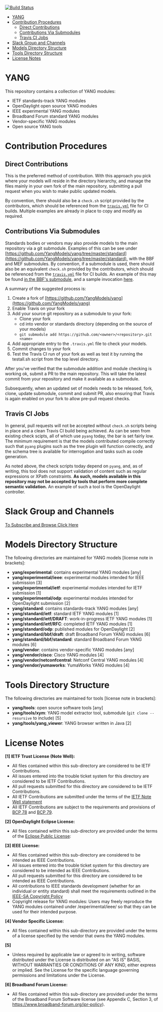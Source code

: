 [![Build Status](https://travis-ci.org/YangModels/yang.svg)](https://travis-ci.org/YangModels/yang)

<!-- START doctoc generated TOC please keep comment here to allow auto update -->
<!-- DON'T EDIT THIS SECTION, INSTEAD RE-RUN doctoc TO UPDATE -->


- [YANG](#yang)
- [Contribution Procedures](#contribution-procedures)
  - [Direct Contributions](#direct-contributions)
  - [Contributions Via Submodules](#contributions-via-submodules)
  - [Travis CI Jobs](#travis-ci-jobs)
- [Slack Group and Channels](#slack-group-and-channels)
- [Models Directory Structure](#models-directory-structure)
- [Tools Directory Structure](#tools-directory-structure)
- [License Notes](#license-notes)

<!-- END doctoc generated TOC please keep comment here to allow auto update -->

YANG
=====

This repository contains a collection of YANG modules:

  * IETF standards-track YANG modules
  * OpenDaylight open source YANG modules
  * IEEE experimental YANG modules
  * Broadband Forum standard YANG modules
  * Vendor-specific YANG modules
  * Open source YANG tools

# Contribution Procedures

## Direct Contributions

This is the preferred method of contribution. With this approach you pick where your models will reside in the directory hierarchy, and manage the files mainly in your own fork of the main repository, submitting a pull request when you wish to make public updated models.

By convention, there should also be a `check.sh` script provided by the contributors, which should be referenced from the [`travis.yml`](https://github.com/YangModels/yang/blob/master/.travis.yml) file for CI builds. Multiple examples are already in place to copy and modify as required.

## Contributions Via Submodules

Standards bodies or vendors may also provide models to the main repository via a git submodule. Examples of this can be see under [https://github.com/YangModels/yang/tree/master/standard](https://github.com/YangModels/yang/tree/master/standard), with the BBF and MEF submodules. By convention, if a submodule is used, there should also be an equivalent `check.sh` provided by the contributors, which should be referenced from the [`travis.yml`](https://github.com/YangModels/yang/blob/master/.travis.yml) file for CI builds. An example of this may be found [in the BBF's submodule](https://github.com/BroadbandForum/yang), and a sample invocation [here](https://github.com/YangModels/yang/blob/b8ad913fb4cc20ca21b59da1bd8df5cc2927a8e1/.travis.yml#L17).

A summary of the suggested process is:

1. Create a fork of [https://github.com/YangModels/yang](https://github.com/YangModels/yang)
1. Enable Travis on your fork
1. Add your source git repository as a submodule to your fork:
    - Clone your fork
    - cd into vendor or standards directory (depending on the source of your models)
    - `git submodule add https://github.com/<owner>/<repository>.git <name>`
1. Add appropriate entry to the `.travis.yml` file to check your models.
1. Commit changes to your fork
1. Test the Travis CI run of your fork as well as test it by running the testall.sh script from the top level directory.
 
After you've verified that the submodule addition and module checking is working ok, submit a PR to the main repository. This will take the latest commit from your repository and make it available as a submodule.

Subsequently, when an updated set of models needs to be released, fork, clone, update submodule, commit and submit PR, also ensuring that Travis is again enabled on your fork to allow pre-pull request checks.


## Travis CI Jobs

In general, pull requests will not be accepted without `check.sh` scripts being in place and a clean Travis CI build being achieved. As can be seen from existing check scipts, all of which use `pyang` today, the bar is set fairly low. The minimum requirement is that the models contributed compile correctly such that `pyang` plugins such as the tree plugin will function correctly, and the schema tree is available for interrogation and tasks such as code generation.

As noted above, the check scripts today depend on `pyang`, and, as of writing, this tool does not support validation of content such as regular expressions or XPath constraints. **As such, models available in this repository may not be accepted by tools that perform more complete semantic validation.** An example of such a tool is the OpenDaylight controller.

# Slack Group and Channels

[To Subscribe and Browse Click Here](https://yangmodels.slack.com)

# Models Directory Structure

The following directories are maintained for YANG models [license note in brackets]:

- **yang/experimental**: contains experimental YANG modules [any]
- **yang/experimental/ieee**: experimental modules intended for IEEE submission [3]
- **yang/experimental/ietf**: experimental modules intended for IETF submission [1]
- **yang/experimental/odp**: experimental modules intended for OpenDaylight submission [2]
- **yang/standard**: contains standards-track YANG modules [any]
- **yang/standard/ietf**: standard IETF YANG modules [1]
- **yang/standard/ietf/DRAFT**: work-in-progress IETF YANG modules [1]
- **yang/standard/ietf/RFC**: completed IETF YANG modules [1]
- **yang/standard/odp**: published modules for OpenDaylight [2]
- **yang/standard/bbf/draft**: draft Broadband Forum YANG modules [6]
- **yang/standard/bbf/standard**: standard Broadband Forum YANG modules [6]
- **yang/vendor**: contains vendor-specific YANG modules [any]
- **yang/vendor/cisco**: Cisco YANG modules [4] 
- **yang/vendor/netconfcentral**: Netconf Central YANG modules [4]
- **yang/vendor/yumaworks**: YumaWorks YANG modules [4]

# Tools Directory Structure

The following directories are maintained for tools [license note in brackets]:

- **yang/tools**: open source software tools [any]
- **yang/tools/xym**: YANG model extractor tool, submodule (```git clone --resursive``` to include) [5]
- **yang/tools/yang_viewer**: YANG browser written in Java [2]


# License Notes

**[1] IETF Trust License  (Note Well):**

   * All files contained within this sub-directory are considered to be IETF Contributions.
   * All issues entered into the trouble ticket system for this directory are considered to be IETF Contributions.
   * All pull requests submitted for this directory are considered to be IETF Contributions.
   * All IETF Contributions are submitted under the terms of the [IETF Note Well statement](http://www.ietf.org/about/note-well.html)
   * All IETF Contributions are subject to the requirements and provisions of [BCP 78](http://tools.ietf.org/rfc/bcp/bcp78.txt) and [BCP 79](http://tools.ietf.org/rfc/bcp/bcp79.txt).

**[2] OpenDaylight Eclipse License:**

   * All files contained within this sub-directory are provided under the terms of the [Eclipse Public License](https://www.eclipse.org/legal/epl-v10.html):

**[3] IEEE License:**

   * All files contained within this sub-directory are considered to be intended as IEEE Contributions.
   * All issues entered into the trouble ticket system for this directory are considered to be intended as IEEE Contributions.
   * All pull requests submitted for this directory are considered to be intended as IEEE Contributions.
   * All contributions to IEEE standards development (whether for an individual or entity standard) shall meet the requirements outlined in the [IEEE-SA Copyright Policy](https://standards.ieee.org/develop/policies/bylaws/sect6-7.html#7)
   * Copyright release for YANG modules: Users may freely reproduce the YANG modules contained under /experimental/ieee/ so that they can be used for their intended purpose.

**[4]  Vendor Specific License:**

  * All files contained within this sub-directory are provided under the terms of a license specified by the vendor that owns the YANG modules.

**[5]**

  * Unless required by applicable law or agreed to in writing, software distributed under the License is distributed on an "AS IS" BASIS, WITHOUT WARRANTIES OR CONDITIONS OF ANY KIND, either express or implied. See the License for the specific language governing permissions and limitations under the License.

**[6] Broadband Forum License:**

  * All files contained within this sub-directory are provided under the terms of the Broadband Forum Software license (see Appendix C, Section 3, of https://www.broadband-forum.org/ipr-policy).

